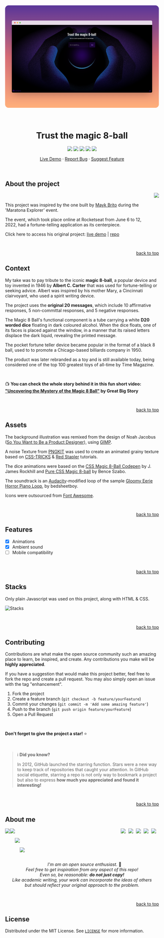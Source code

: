 <p align="center">
  <a href="[https://github.com/othneildrew/Best-README-Template](https://bpires.github.io/magic-8-ball/)" target="_blank"><img src="./assets/img/demo.png" /></a>
</p>
<br>

<h1 align="center">
Trust the magic 8-ball
</h1>

<p align="center">
<img src="https://img.shields.io/badge/PRs-welcome-5c0bcd.svg"/>
<img src="https://img.shields.io/github/license/bpires/magic-8-ball?color=5c0bcd"/>
<img src="https://img.shields.io/github/repo-size/bpires/magic-8-ball?color=5c0bcd"/>
<img src="https://img.shields.io/github/last-commit/bpires/magic-8-ball?color=5c0bcd"/>
<img src="https://img.shields.io/github/languages/count/bpires/magic-8-ball?color=5c0bcd"/>
</p>

<p align="center">
<a href="https://bpires.github.io/magic-8-ball/" target="_blank">Live Demo</a>
·
<a href="https://github.com/bpires/magic-8-ball/issues" target="_blank">Report Bug</a>
·
<a href="https://github.com/bpires/magic-8-ball/issues" target="_blank">Suggest Feature</a>
</p>



<br>

## About the project

<div><img align="right" height="125em" src="https://user-images.githubusercontent.com/86871991/173279082-c13966f1-3bb3-4b92-aa44-1e40599f2b67.png">
<br>

<p align="left">
    This project was inspired by the one built by <a href="https://github.com/maykbrito" target="_blank">Mayk Brito</a> during the 'Maratona Explorer' event.
</p>
  <p align="left">
   The event, which took place online at Rocketseat from June 6 to 12, 2022, had a fortune-telling application as its centerpiece.
</p>
<p  align="left">Click here to access his original project: <a href="https://maykrbrito.github.io/maratona-explorer-1" target="_blank">live demo</a> | <a href="https://github.com/maykrbrito/maratona-explorer-1" target="_blank">repo</a>
</p>


<br>
<p align="right"><a href="#top">back to top</a></p>  
  

## Context 

My take was to pay tribute to the iconic **magic 8-ball**, a popular device and toy invented in 1946 by **Albert C. Carter** that was used for fortune-telling or seeking advice. Albert was inspired by his mother Mary, a Cincinnati clairvoyant, who used a spirit writing device.
  
The project uses the **original 20 messages**, which include 10 affirmative responses, 5 non-committal responses, and 5 negative responses.

The Magic 8 Ball's functional component is a tube carrying a white **D20 worded dice** floating in dark coloured alcohol. When the dice floats, one of its faces is placed against the window, in a manner that its raised letters displace the dark liquid, revealing the printed message.

The pocket fortune teller device became popular in the format of a black 8 ball, used to to promote a Chicago-based billiards company in 1950. 
  
The product was later rebranded as a toy and is still available today, being considered one of the top 100 greatest toys of all-time by Time Magazine.

<br>

📺 **You can check the whole story behind it in this fun short video: ["Uncovering the Mystery of the Magic 8 Ball"](https://www.youtube.com/watch?v=vZRrg6Nl-1E) by Great Big Story**

<br>
<p align="right"><a href="#top">back to top</a></p>  

## Assets

The background illustration was remixed from the design of Noah Jacobus ([So You Want to Be a Product Designer](https://dribbble.com/shots/5446009-So-You-Want-to-Be-a-Product-Designer/attachments/1187731?mode=media)), using [GIMP](https://www.gimp.org/).
  
A noise Texture from [PNGKIT](https://www.pngkit.com/downpic/u2w7r5u2t4e6y3a9_24-jun-2015-noise-texture-png-transparent/) was used to create an animated grainy texture based on [CSS-TRICKS](https://css-tricks.com/snippets/css/animated-grainy-texture/) & [Red Stapler](https://redstapler.co/css-film-grain-effect/) tutorials.

The dice animations were based on the [CSS Magic 8-Ball Codepen](https://codepen.io/rockhill/pen/vYdawJ) by J. James Rockhill and [Pure CSS Magic 8-ball](https://codepen.io/finnhvman/pen/wrLPJz) by Bence Szabo.

The soundtrack is an [Audacity](https://www.audacityteam.org/)-modified loop of the sample [Gloomy Eerie Horror Piano Loop](https://samplefocus.com/samples/gloomy-eerie-horror-piano-loop), by bedsheetboy.

Icons were outsourced from [Font Awesome](https://fontawesome.com/).

<br>
<p align="right"><a href="#top">back to top</a></p>  
  
## Features
* [x] Animations
* [x] Ambient sound
* [ ] Mobile compatibility  
  
<br>
<p align="right"><a href="#top">back to top</a></p>  
  
## Stacks

Only plain Javascript was used on this project, along with HTML & CSS.  
  
![Stacks](https://skillicons.dev/icons?i=html,css,js&theme=light)

<br>
<p align="right"><a href="#top">back to top</a></p>  
  
## Contributing

Contributions are what make the open source community such an amazing place to learn, be inspired, and create. Any contributions you make will be **highly appreciated**.

If you have a suggestion that would make this project better, feel free to fork the repo and create a pull request. You may also simply open an issue with the tag "enhancement".

1. Fork the project
2. Create a feature branch (`git checkout -b feature/yourFeature`)
3. Commit your changes (`git commit -m 'Add some amazing feature'`)
4. Push to the branch (`git push origin feature/yourFeature`)
5. Open a Pull Request

<br>

**Don't forget to give the project a star!** ⭐   

<br> 
 
> ℹ️ **Did you know?**
> 
> In 2012, GitHub launched the starring function.
> Stars were a new way to keep track of repositories that caught your attention.
> In GitHub social etiquette, starring a repo is not only way to bookmark a project but also to express **how much you appreciated and found it interesting!**

<br>
<p align="right"><a href="#top">back to top</a></p>  

  
## About me

<div>
<a href="https://discord.com/users/690807885617430558" target="_blank"><img align="right" width="25px" src="https://raw.githubusercontent.com/danielcranney/readme-generator/main/public/icons/socials/discord.svg" />
<a href="https://www.polywork.com/rafaelbpires" target="_blank"><img align="right" width="25px" src="https://github.com/danielcranney/profileme-dev/blob/main/public/icons/socials/polywork.svg" />
<a href="https://bpires.hashnode.dev/" target="_blank"><img align="right" width="25px" src="https://raw.githubusercontent.com/danielcranney/readme-generator/main/public/icons/socials/hashnode.svg" />    
<a href="https://www.twitter.com/rafaelbpires" target="_blank"><img align="right" width="25px" src="https://raw.githubusercontent.com/danielcranney/readme-generator/main/public/icons/socials/twitter.svg" />
<a href="https://www.linkedin.com/in/rafaelbpires" target="_blank"><img align="right" width="25px" src="https://raw.githubusercontent.com/danielcranney/readme-generator/main/public/icons/socials/linkedin.svg" />
      
</div>

<div display="inline-block">
  
<a href="https://www.linkedin.com/in/rafaelbpires" target="_blank"><img align="left" height="115em" src="https://user-images.githubusercontent.com/86871991/172057152-983b5c18-7082-4d54-9075-356208b9bc65.png"></a>

</div>  
<div display="inline-block">

<img align="left" height="35em" src="https://forthebadge.com/images/badges/powered-by-coffee.svg"> <br/>
>  
<img align="left" height="35em" src="https://forthebadge.com/images/badges/built-with-love.svg"> <br/>
>
<a href="https://www.linkedin.com/in/rafaelbpires" target="_blank"><img align="left" height="35em" src="https://user-images.githubusercontent.com/86871991/172058253-ca542177-e0a4-4db0-8ac8-017f6e12b268.png"></a><br/>

</div>  

##
  
<div align="center"  display="inline-block">

<i> I'm am an open source enthusiast.</i> 🌱
<br/><i>Feel free to get inspiration from any aspect of this repo! 
  <br/>Even so, be reasonable: <strong>do not just copy!</strong>
<br/>Like academic writing, your work can incorporate the ideas of others 
<br>but should reflect your original approach to the problem.</i>

</div>
  
<br>
<p align="right"><a href="#top">back to top</a></p>  
    
## License

Distributed under the MIT License. See [`LICENSE`](https://github.com/bpires/magic-8-ball/blob/main/LICENSE) for more information.

<br>
